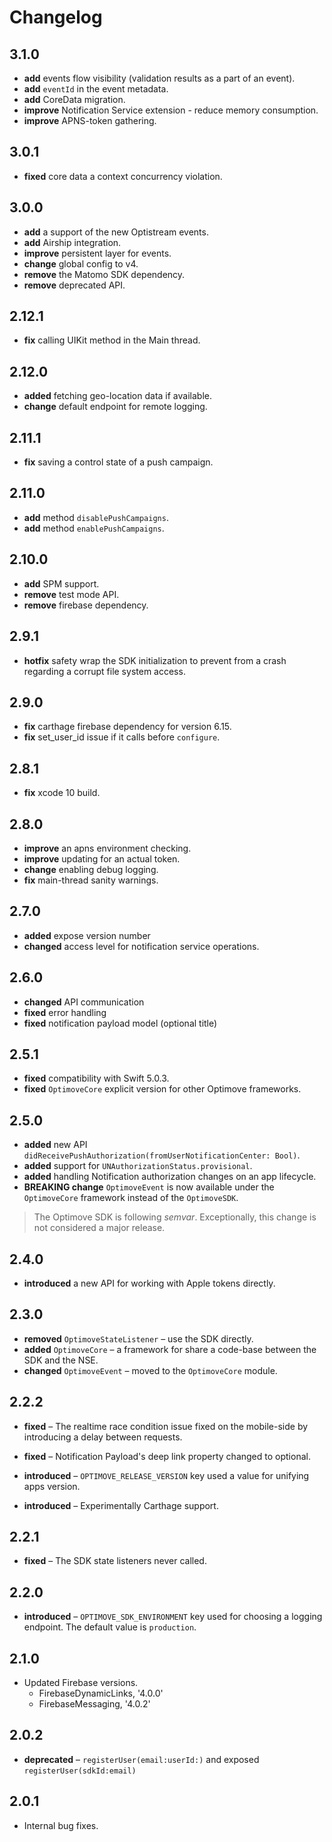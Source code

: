 # Changelog

## 3.1.0

- **add** events flow visibility (validation results as a part of an event).
- **add** `eventId` in the event metadata.
- **add** CoreData migration.
- **improve** Notification Service extension - reduce memory consumption.
- **improve** APNS-token gathering.

## 3.0.1

- **fixed** core data a context concurrency violation.

## 3.0.0

- **add** a support of the new Optistream events.
- **add** Airship integration.
- **improve** persistent layer for events.
- **change** global config to v4.
- **remove** the Matomo SDK dependency.
- **remove** deprecated API.

## 2.12.1

- **fix** calling UIKit method in the Main thread.

## 2.12.0

- **added** fetching geo-location data if available.
- **change** default endpoint for remote logging.

## 2.11.1

- **fix** saving a control state of a push campaign.

## 2.11.0

- **add** method `disablePushCampaigns`.
- **add** method `enablePushCampaigns`.

## 2.10.0

- **add** SPM support.
- **remove** test mode API.
- **remove** firebase dependency.

## 2.9.1

- **hotfix** safety wrap the SDK initialization to prevent from a crash regarding a corrupt file system access.

## 2.9.0

- **fix** carthage firebase dependency for version 6.15.
- **fix** set_user_id issue if it calls before `configure`.

## 2.8.1

- **fix** xcode 10 build.

## 2.8.0

- **improve** an apns environment checking.
- **improve** updating for an actual token.
- **change** enabling debug logging.
- **fix** main-thread sanity warnings.

## 2.7.0

- **added** expose version number
- **changed** access level for notification service operations.

## 2.6.0

- **changed** API communication
- **fixed** error handling
- **fixed** notification payload model (optional title)

## 2.5.1

* **fixed** compatibility with Swift 5.0.3.
* **fixed** `OptimoveCore` explicit version for other Optimove frameworks.

## 2.5.0

* **added** new API `didReceivePushAuthorization(fromUserNotificationCenter: Bool)`.
* **added** support for `UNAuthorizationStatus.provisional`.
* **added** handling Notification authorization changes on an app lifecycle.
* **BREAKING change** `OptimoveEvent` is now available under the `OptimoveCore` framework instead of the `OptimoveSDK`.

> The Optimove SDK is following _semvar_. Exceptionally, this change is not considered a major release.

## 2.4.0

* **introduced** a new API for working with Apple tokens directly.

## 2.3.0

* **removed** `OptimoveStateListener` – use the SDK directly.
* **added** `OptimoveCore` – a framework for share a code-base between the SDK and the NSE.
* **changed** `OptimoveEvent` – moved to the `OptimoveCore` module.

## 2.2.2

* **fixed** – The realtime race condition issue fixed on the mobile-side by introducing a delay between requests.
* **fixed** – Notification Payload's deep link property changed to optional.

* **introduced** – `OPTIMOVE_RELEASE_VERSION` key used a value for unifying apps version.
* **introduced** – Experimentally Carthage support.

## 2.2.1

* **fixed** – The SDK state listeners never called.

## 2.2.0

* **introduced** – `OPTIMOVE_SDK_ENVIRONMENT` key used for choosing a logging endpoint. The default value is `production`.

## 2.1.0

* Updated Firebase versions.
  * FirebaseDynamicLinks, '4.0.0'
  * FirebaseMessaging, '4.0.2'

## 2.0.2

* **deprecated** – `registerUser(email:userId:)` and exposed `registerUser(sdkId:email)`

## 2.0.1

* Internal bug fixes.
